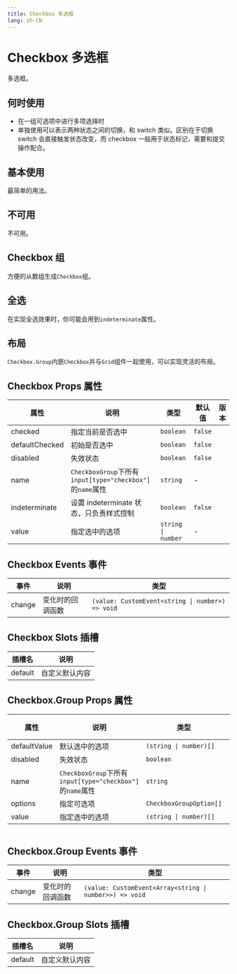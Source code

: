 ```yaml
---
title: Checkbox 多选框
lang: zh-CN
---
```


# Checkbox 多选框

多选框。

## 何时使用

- 在一组可选项中进行多项选择时
- 单独使用可以表示两种状态之间的切换，和 switch 类似。区别在于切换 switch 会直接触发状态改变，而 checkbox 一般用于状态标记，需要和提交操作配合。

## 基本使用

最简单的用法。

<demo src="../../../../example/checkbox/basic.svelte"></demo>

## 不可用

不可用。

<demo src="../../../../example/checkbox/disabled.svelte"></demo>

## Checkbox 组

方便的从数组生成`Checkbox`组。

<demo src="../../../../example/checkbox/group.svelte"></demo>


## 全选

在实现全选效果时，你可能会用到`indeterminate`属性。

<demo src="../../../../example/checkbox/indeterminate.svelte"></demo>


## 布局

`Checkbox.Group`内嵌`Checkbox`并与`Grid`组件一起使用，可以实现灵活的布局。

<demo src="../../../../example/checkbox/layout.svelte"></demo>


## Checkbox Props 属性

| 属性           | 说明                                                      | 类型               | 默认值  | 版本 |
| -------------- | --------------------------------------------------------- | ------------------ | ------- | ---- |
| checked        | 指定当前是否选中                                          | `boolean`          | `false` |      |
| defaultChecked | 初始是否选中                                              | `boolean`          | `false` |      |
| disabled       | 失效状态                                                  | `boolean`          | `false` |      |
| name           | `CheckboxGroup`下所有`input[type="checkbox"]`的`name`属性 | `string`           | -       |      |
| indeterminate  | 设置 indeterminate 状态，只负责样式控制                   | `boolean`          | `false` |      |
| value          | 指定选中的选项                                            | `string \| number` | -       |      |

## Checkbox Events 事件

| 事件   | 说明             | 类型                                             |
| ------ | ---------------- | ------------------------------------------------ |
| change | 变化时的回调函数 | `(value: CustomEvent<string \| number>) => void` |

## Checkbox Slots 插槽

| 插槽名  | 说明           |
| ------- | -------------- |
| default | 自定义默认内容 |

## Checkbox.Group Props 属性

| 属性         | 说明                                                      | 类型                    | 默认值  | 版本 |
| ------------ | --------------------------------------------------------- | ----------------------- | ------- | ---- |
| defaultValue | 默认选中的选项                                            | `(string \| number)[]`  | `[]`    |      |
| disabled     | 失效状态                                                  | `boolean`               | `false` |      |
| name         | `CheckboxGroup`下所有`input[type="checkbox"]`的`name`属性 | `string`                | -       |      |
| options      | 指定可选项                                                | `CheckboxGroupOption[]` | `[]`    |      |
| value        | 指定选中的选项                                            | `(string \| number)[]`  | `[]`    |      |

```ts
```

## Checkbox.Group Events 事件

| 事件   | 说明             | 类型                                                    |
| ------ | ---------------- | ------------------------------------------------------- |
| change | 变化时的回调函数 | `(value: CustomEvent<Array<string \| number>>) => void` |

## Checkbox.Group Slots 插槽

| 插槽名  | 说明           |
| ------- | -------------- |
| default | 自定义默认内容 |